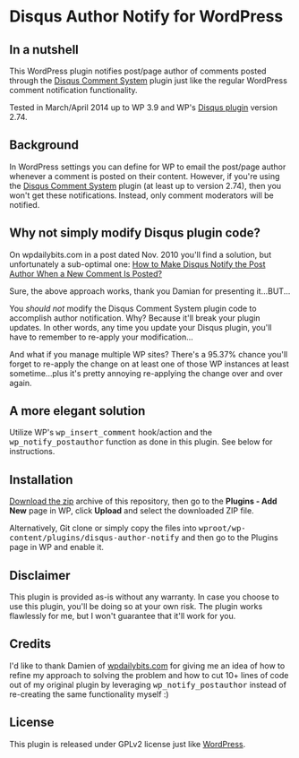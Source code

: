 # Disqus Author Notify for WordPress 

## In a nutshell

This WordPress plugin notifies post/page author of comments posted through the
[Disqus Comment System](http://wordpress.org/plugins/disqus-comment-system/) plugin just like the regular WordPress
comment notification functionality.

Tested in March/April 2014 up to WP 3.9 and WP's [Disqus plugin](http://wordpress.org/plugins/disqus-comment-system/) version 2.74.

## Background

In WordPress settings you can define for WP to email the post/page author whenever a comment is posted on their content.
However, if you're using the [Disqus Comment System](http://wordpress.org/plugins/disqus-comment-system/) plugin (at
least up to version 2.74), then you won't get these notifications. Instead, only comment moderators will be notified.

## Why not simply modify Disqus plugin code?

On wpdailybits.com in a post dated Nov. 2010 you'll find a solution, but unfortunately a sub-optimal one:
[How to Make Disqus Notify the Post Author When a New Comment Is Posted?](http://wpdailybits.com/blog/notify-post-author-for-new-comment-disqus/45)

Sure, the above approach works, thank you Damian for presenting it...BUT...

You *should not* modify the Disqus Comment System plugin code to accomplish author notification. Why? Because it'll break your plugin updates. In other words, any time you update your Disqus plugin, you'll have to remember to re-apply your modification...

And what if you manage multiple WP sites? There's a 95.37% chance you'll forget to re-apply
the change on at least one of those WP instances at least sometime...plus it's pretty annoying re-applying the change over and over again.

## A more elegant solution

Utilize WP's <kbd>wp_insert_comment</kbd> hook/action and the <kbd>wp_notify_postauthor</kbd> function as done in this plugin. See below for instructions.

## Installation

[Download the zip](https://github.com/jannecederberg/wp-disqus-author-notify/archive/master.zip) archive of this repository, then go to the
**Plugins - Add New** page in WP, click **Upload** and select the downloaded ZIP file.

Alternatively, Git clone or simply copy the files into <kbd>wproot/wp-content/plugins/disqus-author-notify</kbd> and then go to the
Plugins page in WP and enable it.

## Disclaimer

This plugin is provided as-is without any warranty. In case you choose to use this plugin, you'll be doing so
at your own risk. The plugin works flawlessly for me, but I won't guarantee that it'll work for you.

## Credits

I'd like to thank Damien of [wpdailybits.com](http://wpdailybits.com) for giving me an idea of how to refine my approach to solving the problem and how to cut 10+ lines of code out of my original plugin by leveraging <kbd>wp_notify_postauthor</kbd> instead of re-creating the same functionality myself :)

## License

This plugin is released under GPLv2 license just like [WordPress](http://wordpress.org/about/license).
